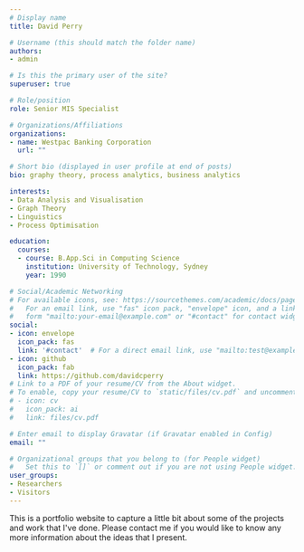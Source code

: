 ```yaml
---
# Display name
title: David Perry

# Username (this should match the folder name)
authors:
- admin

# Is this the primary user of the site?
superuser: true

# Role/position
role: Senior MIS Specialist

# Organizations/Affiliations
organizations:
- name: Westpac Banking Corporation
  url: ""

# Short bio (displayed in user profile at end of posts)
bio: graphy theory, process analytics, business analytics

interests:
- Data Analysis and Visualisation
- Graph Theory
- Linguistics
- Process Optimisation

education:
  courses:
  - course: B.App.Sci in Computing Science
    institution: University of Technology, Sydney
    year: 1990

# Social/Academic Networking
# For available icons, see: https://sourcethemes.com/academic/docs/page-builder/#icons
#   For an email link, use "fas" icon pack, "envelope" icon, and a link in the
#   form "mailto:your-email@example.com" or "#contact" for contact widget.
social:
- icon: envelope
  icon_pack: fas
  link: '#contact'  # For a direct email link, use "mailto:test@example.org".
- icon: github
  icon_pack: fab
  link: https://github.com/davidcperry
# Link to a PDF of your resume/CV from the About widget.
# To enable, copy your resume/CV to `static/files/cv.pdf` and uncomment the lines below.
# - icon: cv
#   icon_pack: ai
#   link: files/cv.pdf

# Enter email to display Gravatar (if Gravatar enabled in Config)
email: ""

# Organizational groups that you belong to (for People widget)
#   Set this to `[]` or comment out if you are not using People widget.
user_groups:
- Researchers
- Visitors
---
```


This is a portfolio website to capture a little bit about some of the projects and work that I've done. Please contact me if you would like to know any more information about the ideas that I present. 
